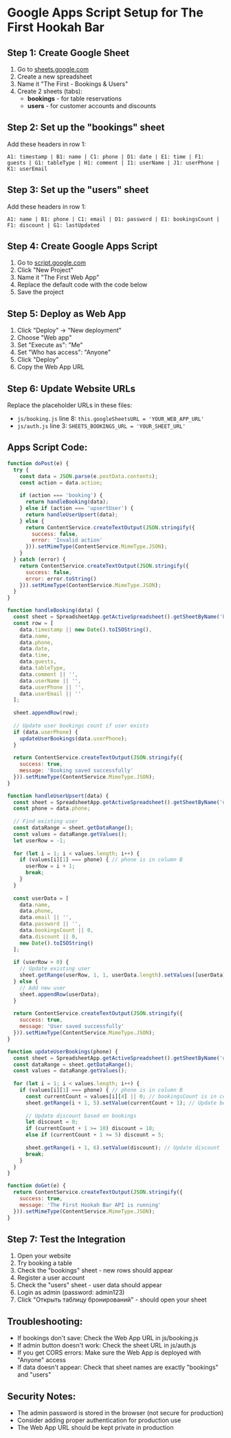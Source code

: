 # Google Apps Script Setup for The First Hookah Bar

## Step 1: Create Google Sheet
1. Go to [sheets.google.com](https://sheets.google.com)
2. Create a new spreadsheet
3. Name it "The First - Bookings & Users"
4. Create 2 sheets (tabs):
   - **bookings** - for table reservations
   - **users** - for customer accounts and discounts

## Step 2: Set up the "bookings" sheet
Add these headers in row 1:
```
A1: timestamp | B1: name | C1: phone | D1: date | E1: time | F1: guests | G1: tableType | H1: comment | I1: userName | J1: userPhone | K1: userEmail
```

## Step 3: Set up the "users" sheet  
Add these headers in row 1:
```
A1: name | B1: phone | C1: email | D1: password | E1: bookingsCount | F1: discount | G1: lastUpdated
```

## Step 4: Create Google Apps Script
1. Go to [script.google.com](https://script.google.com)
2. Click "New Project"
3. Name it "The First Web App"
4. Replace the default code with the code below
5. Save the project

## Step 5: Deploy as Web App
1. Click "Deploy" → "New deployment"
2. Choose "Web app"
3. Set "Execute as": "Me"
4. Set "Who has access": "Anyone"
5. Click "Deploy"
6. Copy the Web App URL

## Step 6: Update Website URLs
Replace the placeholder URLs in these files:
- `js/booking.js` line 8: `this.googleSheetsURL = 'YOUR_WEB_APP_URL'`
- `js/auth.js` line 3: `SHEETS_BOOKINGS_URL = 'YOUR_SHEET_URL'`

## Apps Script Code:

```javascript
function doPost(e) {
  try {
    const data = JSON.parse(e.postData.contents);
    const action = data.action;
    
    if (action === 'booking') {
      return handleBooking(data);
    } else if (action === 'upsertUser') {
      return handleUserUpsert(data);
    } else {
      return ContentService.createTextOutput(JSON.stringify({
        success: false,
        error: 'Invalid action'
      })).setMimeType(ContentService.MimeType.JSON);
    }
  } catch (error) {
    return ContentService.createTextOutput(JSON.stringify({
      success: false,
      error: error.toString()
    })).setMimeType(ContentService.MimeType.JSON);
  }
}

function handleBooking(data) {
  const sheet = SpreadsheetApp.getActiveSpreadsheet().getSheetByName('bookings');
  const row = [
    data.timestamp || new Date().toISOString(),
    data.name,
    data.phone,
    data.date,
    data.time,
    data.guests,
    data.tableType,
    data.comment || '',
    data.userName || '',
    data.userPhone || '',
    data.userEmail || ''
  ];
  
  sheet.appendRow(row);
  
  // Update user bookings count if user exists
  if (data.userPhone) {
    updateUserBookings(data.userPhone);
  }
  
  return ContentService.createTextOutput(JSON.stringify({
    success: true,
    message: 'Booking saved successfully'
  })).setMimeType(ContentService.MimeType.JSON);
}

function handleUserUpsert(data) {
  const sheet = SpreadsheetApp.getActiveSpreadsheet().getSheetByName('users');
  const phone = data.phone;
  
  // Find existing user
  const dataRange = sheet.getDataRange();
  const values = dataRange.getValues();
  let userRow = -1;
  
  for (let i = 1; i < values.length; i++) {
    if (values[i][1] === phone) { // phone is in column B
      userRow = i + 1;
      break;
    }
  }
  
  const userData = [
    data.name,
    data.phone,
    data.email || '',
    data.password || '',
    data.bookingsCount || 0,
    data.discount || 0,
    new Date().toISOString()
  ];
  
  if (userRow > 0) {
    // Update existing user
    sheet.getRange(userRow, 1, 1, userData.length).setValues([userData]);
  } else {
    // Add new user
    sheet.appendRow(userData);
  }
  
  return ContentService.createTextOutput(JSON.stringify({
    success: true,
    message: 'User saved successfully'
  })).setMimeType(ContentService.MimeType.JSON);
}

function updateUserBookings(phone) {
  const sheet = SpreadsheetApp.getActiveSpreadsheet().getSheetByName('users');
  const dataRange = sheet.getDataRange();
  const values = dataRange.getValues();
  
  for (let i = 1; i < values.length; i++) {
    if (values[i][1] === phone) { // phone is in column B
      const currentCount = values[i][4] || 0; // bookingsCount is in column E
      sheet.getRange(i + 1, 5).setValue(currentCount + 1); // Update bookings count
      
      // Update discount based on bookings
      let discount = 0;
      if (currentCount + 1 >= 10) discount = 10;
      else if (currentCount + 1 >= 5) discount = 5;
      
      sheet.getRange(i + 1, 6).setValue(discount); // Update discount
      break;
    }
  }
}

function doGet(e) {
  return ContentService.createTextOutput(JSON.stringify({
    success: true,
    message: 'The First Hookah Bar API is running'
  })).setMimeType(ContentService.MimeType.JSON);
}
```

## Step 7: Test the Integration
1. Open your website
2. Try booking a table
3. Check the "bookings" sheet - new rows should appear
4. Register a user account
5. Check the "users" sheet - user data should appear
6. Login as admin (password: admin123)
7. Click "Открыть таблицу бронирований" - should open your sheet

## Troubleshooting:
- If bookings don't save: Check the Web App URL in js/booking.js
- If admin button doesn't work: Check the sheet URL in js/auth.js
- If you get CORS errors: Make sure the Web App is deployed with "Anyone" access
- If data doesn't appear: Check that sheet names are exactly "bookings" and "users"

## Security Notes:
- The admin password is stored in the browser (not secure for production)
- Consider adding proper authentication for production use
- The Web App URL should be kept private in production

